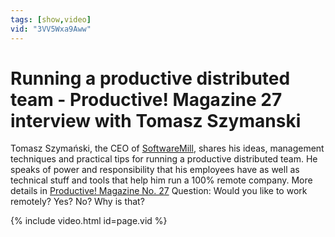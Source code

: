 ```yaml
---
tags: [show,video]
vid: "3VV5Wxa9Aww"
---
```


# Running a productive distributed team - Productive! Magazine 27 interview with Tomasz Szymanski


Tomasz Szymański, the CEO of [SoftwareMill](https://softwaremill.com/), shares his ideas, management techniques and practical tips for running a productive distributed team. He speaks of power and responsibility that his employees have as well as technical stuff and tools that help him run a 100% remote company. More details in [Productive! Magazine No. 27](http://ProductiveMag.com/27) Question: Would you like to work remotely? Yes? No? Why is that?

{% include video.html id=page.vid %}

<!--More-->

[n]: https://michael.gratis/nozbe